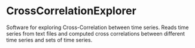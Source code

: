CrossCorrelationExplorer
========================

Software for exploring Cross-Correlation between time series.
Reads time series from text files and computed cross correlations between different time series and sets of time series.
